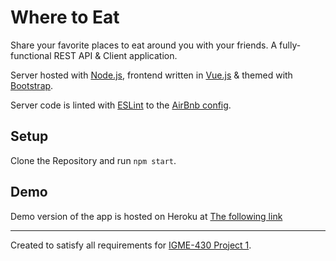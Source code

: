 Where to Eat
============
Share your favorite places to eat around you with your friends.  A fully-functional REST API & Client application.

Server hosted with [Node.js](https://nodejs.org/en/), frontend written in [Vue.js](https://vuejs.org) & themed with [Bootstrap](https://getbootstrap.com).

Server code is linted with [ESLint](https://eslint.org) to the [AirBnb config](https://www.npmjs.com/package/eslint-config-airbnb).

Setup
-----
Clone the Repository and run ```npm start```.

Demo
----
Demo version of the app is hosted on Heroku at [The following link](https://txm5483-430-project1.herokuapp.com)

---
Created to satisfy all requirements for [IGME-430 Project 1](https://github.com/tonethar/IGME-430-Spring-2021/blob/main/projects/project-1.md).
